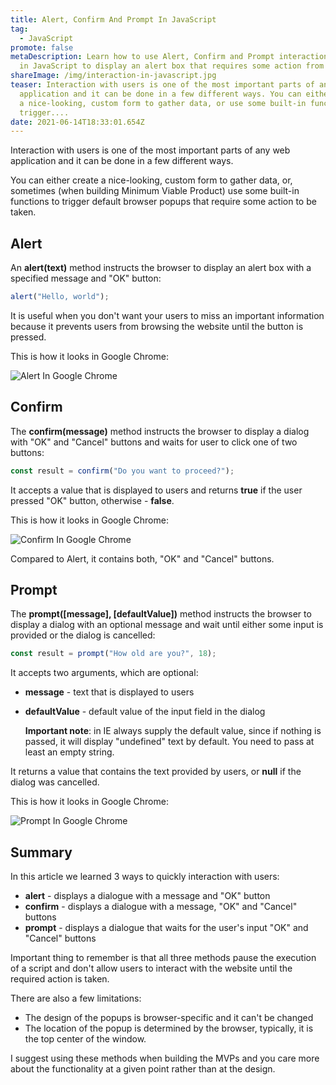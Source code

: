 ```yaml
---
title: Alert, Confirm And Prompt In JavaScript
tag:
  - JavaScript
promote: false
metaDescription: Learn how to use Alert, Confirm and Prompt interaction methods
  in JavaScript to display an alert box that requires some action from users.
shareImage: /img/interaction-in-javascript.jpg
teaser: Interaction with users is one of the most important parts of any web
  application and it can be done in a few different ways. You can either create
  a nice-looking, custom form to gather data, or use some built-in functions to
  trigger....
date: 2021-06-14T18:33:01.654Z
---
```

Interaction with users is one of the most important parts of any web application and it can be done in a few different ways.

You can either create a nice-looking, custom form to gather data, or, sometimes (when building Minimum Viable Product) use some built-in functions to trigger default browser popups that require some action to be taken.

## Alert

An **alert(text)** method instructs the browser to display an alert box with a specified message and "OK" button:

```javascript
alert("Hello, world");
```

It is useful when you don't want your users to miss an important information because it prevents users from browsing the website until the button is pressed.

This is how it looks in Google Chrome:

![Alert In Google Chrome](/img/screenshot-2021-06-13-at-20.45.14.png "Alert In Google Chrom")

## Confirm

The **confirm(message)** method instructs the browser to display a dialog with "OK" and "Cancel" buttons and waits for user to click one of two buttons:

```javascript
const result = confirm("Do you want to proceed?");
```

It accepts a value that is displayed to users and returns **true** if the user pressed "OK" button, otherwise - **false**.

This is how it looks in Google Chrome:

![Confirm In Google Chrome](/img/screenshot-2021-06-13-at-21.51.07.png "Confirm In Google Chrome")

Compared to Alert, it contains both, "OK" and  "Cancel" buttons.

## Prompt

The **prompt(\[message], \[defaultValue])** method instructs the browser to display a dialog with an optional message and wait until either some input is provided or the dialog is cancelled:

```javascript
const result = prompt("How old are you?", 18);
```

It accepts two arguments, which are optional:

* **message** - text that is displayed to users
* **defaultValue** - default value of the input field in the dialog

  **Important note**: in IE always supply the default value, since if nothing is passed, it will display "undefined" text by default. You need to pass at least an empty string.

It returns a value that contains the text provided by users, or **null** if the dialog was cancelled.

This is how it looks in Google Chrome:

![Prompt In Google Chrome](/img/screenshot-2021-06-13-at-20.54.17.png "Prompt In Google Chrome")

## Summary

In this article we learned 3 ways to quickly interaction with users:

* **alert** - displays a dialogue with a message and "OK" button
* **confirm** - displays a dialogue with a message, "OK" and "Cancel" buttons
* **prompt** - displays a dialogue that waits for the user's input "OK" and "Cancel" buttons

Important thing to remember is that all three methods pause the execution of a script and don't allow users to interact with the website until the required action is taken.

There are also a few limitations:

* The design of the popups is browser-specific and it can't be changed
* The location of the popup is determined by the browser, typically, it is the top center of the window.

I suggest using these methods when building the MVPs and you care more about the functionality at a given point rather than at the design.
